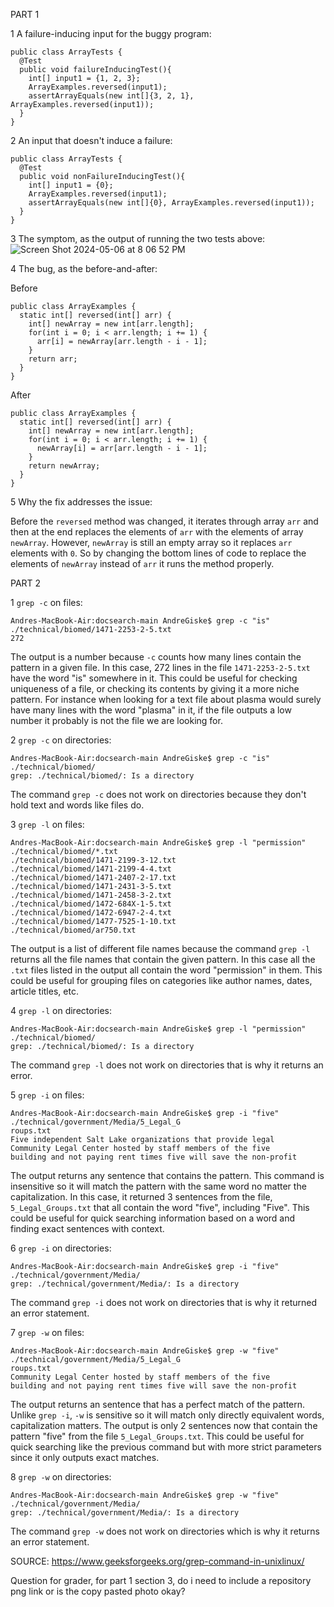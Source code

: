 PART 1

1 A failure-inducing input for the buggy program:

```
public class ArrayTests {
  @Test
  public void failureInducingTest(){
    int[] input1 = {1, 2, 3};
    ArrayExamples.reversed(input1);
    assertArrayEquals(new int[]{3, 2, 1}, ArrayExamples.reversed(input1));
  }
}
```

2 An input that doesn't induce a failure:

```
public class ArrayTests {
  @Test
  public void nonFailureInducingTest(){
    int[] input1 = {0};
    ArrayExamples.reversed(input1);
    assertArrayEquals(new int[]{0}, ArrayExamples.reversed(input1));
  }
}
```

3 The symptom, as the output of running the two tests above:
![Screen Shot 2024-05-06 at 8 06 52 PM](https://github.com/dregiske/cse15l-lab-reports/assets/146780188/9691da68-e614-40f6-82bd-054c23929c58)

4 The bug, as the before-and-after:

Before
```
public class ArrayExamples {
  static int[] reversed(int[] arr) {
    int[] newArray = new int[arr.length];
    for(int i = 0; i < arr.length; i += 1) {
      arr[i] = newArray[arr.length - i - 1];
    }
    return arr;
  }
}
```
After
```
public class ArrayExamples {
  static int[] reversed(int[] arr) {
    int[] newArray = new int[arr.length];
    for(int i = 0; i < arr.length; i += 1) {
      newArray[i] = arr[arr.length - i - 1];
    }
    return newArray;
  }
}
```

5 Why the fix addresses the issue:

Before the ```reversed``` method was changed, it iterates through array ```arr``` and then at the end replaces the elements of ```arr``` with the elements of array ```newArray```. However, ```newArray``` is still an empty array so it replaces ```arr``` elements with ```0```. So by changing the bottom lines of code to replace the elements of ```newArray``` instead of ```arr``` it runs the method properly.

PART 2

1 ```grep -c``` on files:

```
Andres-MacBook-Air:docsearch-main AndreGiske$ grep -c "is" ./technical/biomed/1471-2253-2-5.txt
272
```
The output is a number because ```-c``` counts how many lines contain the pattern in a given file. In this case, 272 lines in the file ```1471-2253-2-5.txt``` have the word "is" somewhere in it. This could be useful for checking uniqueness of a file, or checking its contents by giving it a more niche pattern. For instance when looking for a text file about plasma would surely have many lines with the word "plasma" in it, if the file outputs a low number it probably is not the file we are looking for.

2 ```grep -c``` on directories:

```
Andres-MacBook-Air:docsearch-main AndreGiske$ grep -c "is" ./technical/biomed/
grep: ./technical/biomed/: Is a directory
```
The command ```grep -c``` does not work on directories because they don't hold text and words like files do.

3 ```grep -l``` on files:

```
Andres-MacBook-Air:docsearch-main AndreGiske$ grep -l "permission" ./technical/biomed/*.txt
./technical/biomed/1471-2199-3-12.txt
./technical/biomed/1471-2199-4-4.txt
./technical/biomed/1471-2407-2-17.txt
./technical/biomed/1471-2431-3-5.txt
./technical/biomed/1471-2458-3-2.txt
./technical/biomed/1472-684X-1-5.txt
./technical/biomed/1472-6947-2-4.txt
./technical/biomed/1477-7525-1-10.txt
./technical/biomed/ar750.txt
```
The output is a list of different file names because the command ```grep -l``` returns all the file names that contain the given pattern. In this case all the ```.txt``` files listed in the output all contain the word "permission" in them. This could be useful for grouping files on categories like author names, dates, article titles, etc.

4 ```grep -l``` on directories:

```
Andres-MacBook-Air:docsearch-main AndreGiske$ grep -l "permission" ./technical/biomed/
grep: ./technical/biomed/: Is a directory
```
The command ```grep -l``` does not work on directories that is why it returns an error.


5 ```grep -i``` on files:

```
Andres-MacBook-Air:docsearch-main AndreGiske$ grep -i "five" ./technical/government/Media/5_Legal_G
roups.txt
Five independent Salt Lake organizations that provide legal
Community Legal Center hosted by staff members of the five
building and not paying rent times five will save the non-profit
```
The output returns any sentence that contains the pattern. This command is insensitive so it will match the pattern with the same word no matter the capitalization. In this case, it returned 3 sentences from the file, ```5_Legal_Groups.txt``` that all contain the word "five", including "Five". This could be useful for quick searching information based on a word and finding exact sentences with context.

6 ```grep -i``` on directories:

```
Andres-MacBook-Air:docsearch-main AndreGiske$ grep -i "five" ./technical/government/Media/
grep: ./technical/government/Media/: Is a directory
```
The command ```grep -i``` does not work on directories that is why it returned an error statement.

7 ```grep -w``` on files:

```
Andres-MacBook-Air:docsearch-main AndreGiske$ grep -w "five" ./technical/government/Media/5_Legal_G
roups.txt
Community Legal Center hosted by staff members of the five
building and not paying rent times five will save the non-profit
```
The output returns an sentence that has a perfect match of the pattern. Unlike ```grep -i```, ```-w``` is sensitive so it will match only directly equivalent words, capitalization matters. The output is only 2 sentences now that contain the pattern "five" from the file ```5_Legal_Groups.txt```. This could be useful for quick searching like the previous command but with more strict parameters since it only outputs exact matches.

8 ```grep -w``` on directories:

```
Andres-MacBook-Air:docsearch-main AndreGiske$ grep -w "five" ./technical/government/Media/
grep: ./technical/government/Media/: Is a directory
```
The command ```grep -w``` does not work on directories which is why it returns an error statement.

SOURCE:
https://www.geeksforgeeks.org/grep-command-in-unixlinux/



Question for grader, for part 1 section 3, do i need to include a repository png link or is the copy pasted photo okay?
